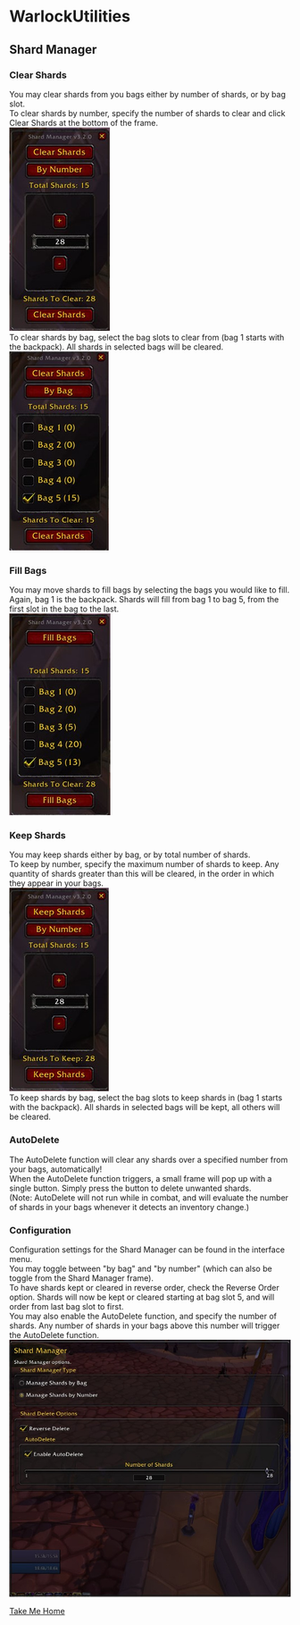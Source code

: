 # WarlockUtilities  

## Shard Manager  

### Clear Shards  

You may clear shards from you bags either by number of shards, or by bag slot.  
To clear shards by number, specify the number of shards to clear and click Clear Shards at the bottom of the frame.  
![Shard Manager - Clear By Number](https://github.com/kylefortin/WarlockUtilities/blob/3.3.1/Images/ClearShardsByNumber.jpg?raw=true)  
To clear shards by bag, select the bag slots to clear from (bag 1 starts with the backpack). All shards in selected bags will be cleared.  
![Shard Manager - Clear By Bag](https://github.com/kylefortin/WarlockUtilities/blob/3.3.1/Images/ClearShardsByBag.jpg?raw=true)  

###  Fill Bags  

You may move shards to fill bags by selecting the bags you would like to fill. Again, bag 1 is the backpack. Shards will fill from bag 1 to bag 5, from the first slot in the bag to the last.  
![Shard Manager - Fill Bags](https://github.com/kylefortin/WarlockUtilities/blob/3.3.1/Images/FillBags.jpg?raw=true)  

### Keep Shards  

You may keep shards either by bag, or by total number of shards.  
To keep by number, specify the maximum number of shards to keep. Any quantity of shards greater than this will be cleared, in the order in which they appear in your bags.  
![Shard Manager - Keep By Number](https://github.com/kylefortin/WarlockUtilities/blob/3.3.1/Images/KeepShardsByNumber.jpg?raw=true)  
To keep shards by bag, select the bag slots to keep shards in (bag 1 starts with the backpack). All shards in selected bags will be kept, all others will be cleared.  

### AutoDelete

The AutoDelete function will clear any shards over a specified number from your bags, automatically!  
When the AutoDelete function triggers, a small frame will pop up with a single button. Simply press the button to delete unwanted shards.  
(Note: AutoDelete will not run while in combat, and will evaluate the number of shards in your bags whenever it detects an inventory change.)  

### Configuration  

Configuration settings for the Shard Manager can be found in the interface menu.  
You may toggle between "by bag" and "by number" (which can also be toggle from the Shard Manager frame).  
To have shards kept or cleared in reverse order, check the Reverse Order option. Shards will now be kept or cleared starting at bag slot 5, and will order from last bag slot to first.  
You may also enable the AutoDelete function, and specify the number of shards. Any number of shards in your bags above this number will trigger the AutoDelete function.  
![Shard Manager - Configuration](https://github.com/kylefortin/WarlockUtilities/blob/3.3.1/Images/ShardManagerConfig.jpg?raw=true)  

[Take Me Home](https://github.com/kylefortin/WarlockUtilities/blob/3.3.1/README.md)
